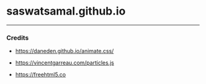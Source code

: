 # saswatsamal.github.io
---
### Credits
- https://daneden.github.io/animate.css/

- https://vincentgarreau.com/particles.js

- https://freehtml5.co
